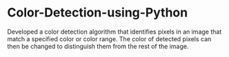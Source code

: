 # Color-Detection-using-Python
 Developed a color detection algorithm that identifies pixels in an image that match a specified color or color range. The color of detected pixels can then be changed to distinguish them from the rest of the image.
